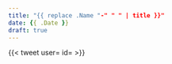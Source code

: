```yaml
---
title: "{{ replace .Name "-" " " | title }}"
date: {{ .Date }}
draft: true
---
```

{{< tweet user=<user> id=<id> >}}
<!--more-->

